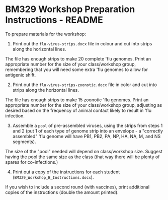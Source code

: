 # BM329 Workshop Preparation Instructions - README

To prepare materials for the workshop: 

1. Print out the `flu-virus-strips.docx` file in colour and cut
into strips along the horizontal lines.

The file has enough strips to make 20 complete 'flu genomes. Print
an appropriate number for the size of your class/workshop group, 
remembering that you will need some extra 'flu genomes to allow 
for antigenic shift. 

2. Print out the `flu-virus-strips-zoonotic.docx` file in color and cut 
into strips along the horizontal lines.

The file has enough strips to make 15 zoonotic 'flu genomes. Print 
an appropriate number for the size of your class/workshop group, 
adjusting as desired based on the frequency of animal contact
likely to result in 'flu infection. 

3. Assemble a `pool` of pre-assembled viruses, using the strips from steps 1 and 2
(put 1 of each type of genome strip into an envelope - a "correctly assembled" 
'flu genome will have PB1, PB2, PA, NP, HA, NA, M, and NS segments).

The size of the "pool" needed will depend on class/workshop size. Suggest having 
the pool the same size as the class (that way there will be plenty of spares for 
co-infections.)

4. Print out a copy of the instructions for each student 
(`BM329_Workshop_B_Instructions.docx`). 

If you wish to include a second round (with vaccines), print 
additional copies of the instructions (double the amount printed).